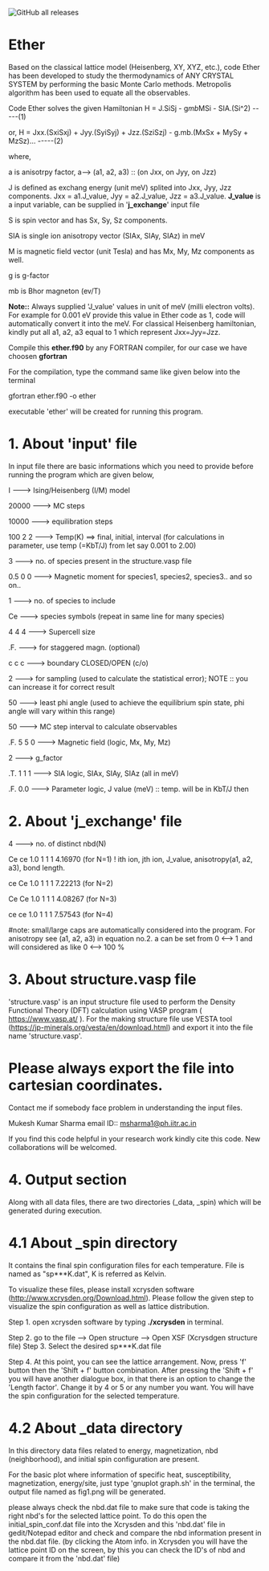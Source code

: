 ![GitHub all releases](https://img.shields.io/github/downloads/mukkelian/Ether/total?logo=GithuB)
# Ether
Based on the classical lattice model (Heisenberg, XY, XYZ, etc.), code Ether has been developed to study the thermodynamics of ANY CRYSTAL SYSTEM by performing the basic Monte Carlo methods. Metropolis algorithm has been used to equate all the observables.

Code Ether solves the given Hamiltonian
H = J.SiSj - g*mb*MSi	- SIA.(Si^2) -----(1)

or,
H = Jxx.(SxiSxj) + Jyy.(SyiSyj) + Jzz.(SziSzj) - g.mb.(MxSx + MySy + MzSz)...	-----(2)

where, 

a is anisotrpy factor, a--> (a1, a2, a3) :: (on Jxx, on Jyy, on Jzz)

J is defined as exchang energy (unit meV) splited into Jxx, Jyy, Jzz components.
Jxx = a1.J_value, Jyy = a2.J_value, Jzz = a3.J_value. **J_value** is a input variable, can be supplied in '**j_exchange**' input file

S is spin vector and has Sx, Sy, Sz components.

SIA is single ion anisotropy vector (SIAx, SIAy, SIAz) in meV

M is magnetic field vector (unit Tesla) and has Mx, My, Mz components as well.

g is g-factor

mb is Bhor magneton (ev/T)

**Note::** Always supplied 'J_value' values in unit of meV (milli electron volts). For example for 0.001 eV provide this value in Ether code as 1, code will automatically convert it into the meV. For classical Heisenberg hamiltonian, kindly put all a1, a2, a3 equal to 1 which represent Jxx=Jyy=Jzz.

Compile this **ether.f90** by any FORTRAN compiler, for our case we have choosen **gfortran**

For the compilation, type the command same like given below into the terminal

 gfortran ether.f90 -o ether

executable 'ether' will be created for running this program.

# 1. About 'input' file

In input file there are basic informations which you need to provide before running the program which are given below,

I		---> Ising/Heisenberg (I/M) model

20000		---> MC steps

10000		---> equilibration steps

100 2 2		---> Temp(K) ==> final, initial, interval (for calculations in parameter, use temp (=KbT/J) from let say 0.001 to 2.00)

3		---> no. of species present in the structure.vasp file 

0.5 0 0		---> Magnetic moment for species1, species2, species3.. and so on..

1		---> no. of species to include

Ce		---> species symbols (repeat in same line for many species)

4 4 4		---> Supercell size

.F.		---> for staggered  magn. (optional)

c c c		---> boundary CLOSED/OPEN (c/o)

2		---> for sampling (used to calculate the statistical error); NOTE :: you can increase it for correct result

50		---> least phi angle (used to achieve the equilibrium spin state, phi angle will vary within this range) 

50		---> MC step interval to calculate observables

.F. 5 5 0	---> Magnetic field (logic, Mx, My, Mz)

2		---> g_factor

.T. 1 1 1 ---> SIA logic, SIAx, SIAy, SIAz (all in meV)

.F. 0.0 ---> Parameter logic, J value (meV) :: temp. will be in KbT/J then

# 2. About 'j_exchange' file

4		---> no. of distinct nbd(N) 

Ce ce 1.0 1 1 1 4.16970	(for N=1)	! ith ion, jth ion, J_value, anisotropy(a1, a2, a3), bond length.

ce Ce 1.0 1 1 1 7.22213	(for N=2)

Ce Ce 1.0 1 1 1 4.08267	(for N=3)

ce ce 1.0 1 1 1 7.57543	(for N=4)

#note:	small/large caps are automatically considered into the program. For anisotropy see (a1, a2, a3) in equation no.2. a can be set from 0 <--> 1 and will considered as like 0 <--> 100 % 

# 3. About structure.vasp file

'structure.vasp' is an input structure file used to perform the Density Functional Theory (DFT) calculation using VASP program ( https://www.vasp.at/ ). For the making structure file use VESTA tool (https://jp-minerals.org/vesta/en/download.html) and export it into the file name 'structure.vasp'.
  # Please always export the file into cartesian coordinates.
  
Contact me if somebody face problem in understanding the input files.

Mukesh Kumar Sharma
email ID:: msharma1@ph.iitr.ac.in

If you find this code helpful in your research work kindly cite this code. New collaborations will be welcomed.

# 4. Output section
Along with all data files, there are two directories (_data, _spin) which will be generated during execution. 

# 4.1 About _spin directory
It contains the final spin configuration files for each temperature. File is named as "sp***K.dat", K is referred as Kelvin.

To visualize these files, please install xcrysden software (http://www.xcrysden.org/Download.html). Please follow the given step to visualize the spin configuration as well as lattice distribution.

Step 1.
open xcrysden software by typing **./xcrysden** in terminal.

Step 2.
go to the file --> Open structure --> Open XSF (Xcrysdgen structure file)
Step 3. Select the desired sp***K.dat file

Step 4.
At this point, you can see the lattice arrangement. Now, press 'f' button then the 'Shift + f' button combination. After pressing the 'Shift + f' you will have another dialogue box, in that there is an option to change the 'Length factor'. Change it by 4 or 5 or any number you want. You will have the spin configuration for the selected temperature.

# 4.2 About _data directory

In this directory data files related to energy, magnetization, nbd (neighborhood), and initial spin configuration are present.

For the basic plot where information of specific heat, susceptibility, magnetization, energy/site, just type 'gnuplot graph.sh' in the terminal, the output file named as fig1.png will be generated.

please always check the nbd.dat file to make sure that code is taking the right nbd's for the selected lattice point. To do this open the initial_spin_conf.dat file into the Xcrysden and this 'nbd.dat' file in gedit/Notepad editor and check and compare the nbd information present in the nbd.dat file. 
(by clicking the Atom info. in Xcrysden you will have the lattice point ID on the screen, by this you can check the ID's of nbd and compare it from the 'nbd.dat' file)
